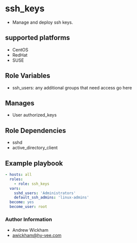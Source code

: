 # ssh_keys

- Manage and deploy ssh keys. 

## supported platforms

- CentOS
- RedHat
- SUSE

## Role Variables

- ssh_users: any additional groups that need access go here

## Manages
- User authorized_keys

## Role Dependencies
- sshd
- active_directory_client

## Example playbook
```yaml
- hosts: all
  roles:
    - role: ssh_keys
  vars:
    sshd_users: 'Administrators'
    default_ssh_admins: 'linux-admins'
  become: yes
  become_user: root
```

### Author Information
- Andrew Wickham
- awickham@hy-vee.com

